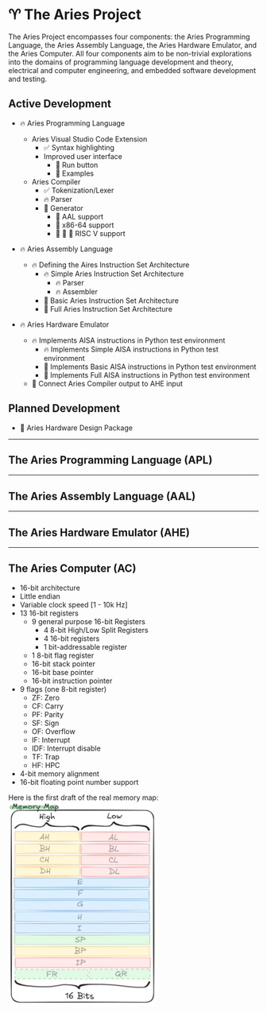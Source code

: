 # ♈ The Aries Project

The Aries Project encompasses four components: the Aries Programming Language, the Aries Assembly Language, the Aries Hardware Emulator, and the Aries Computer. All four components aim to be non-trivial explorations into the domains of programming language development and theory, electrical and computer engineering, and embedded software development and testing.

## Active Development
- :fire: Aries Programming Language
    - Aries Visual Studio Code Extension
        - :white_check_mark: Syntax highlighting
        - Improved user interface
            - :ice_cube: Run button
            - :ice_cube: Examples
    - Aries Compiler
        - :white_check_mark: Tokenization/Lexer
        - :fire: Parser
        - :ice_cube: Generator
            - :ice_cube: AAL support
            - :ice_cube: x86-64 support
            - :ice_cube: :ice_cube: :ice_cube: RISC V support

- :fire: Aries Assembly Language
    - :fire: Defining the Aires Instruction Set Architecture
        - :fire: Simple Aries Instruction Set Architecture
            - :fire: Parser
            - :fire: Assembler
        - :ice_cube: Basic Aries Instruction Set Architecture
        - :ice_cube: Full Aries Instruction Set Architecture

- :fire: Aries Hardware Emulator
    - :fire: Implements AISA instructions in Python test environment
        - :fire: Implements Simple AISA instructions in Python test environment
        - :ice_cube: Implements Basic AISA instructions in Python test environment
        - :ice_cube: Implements Full AISA instructions in Python test environment
    - :ice_cube: Connect Aries Compiler output to AHE input

## Planned Development

- :ice_cube: Aries Hardware Design Package

---

## The Aries Programming Language (APL)


---
## The Aries Assembly Language (AAL)


---
## The Aries Hardware Emulator (AHE)


---
## The Aries Computer (AC)
* 16-bit architecture
* Little endian
* Variable clock speed [1 - 10k Hz]
* 13 16-bit registers
    - 9 general purpose 16-bit Registers
        + 4 8-bit High/Low Split Registers
        + 4 16-bit registers
        + 1 bit-addressable register
    - 1 8-bit flag register
    - 16-bit stack pointer
    - 16-bit base pointer
    - 16-bit instruction pointer
* 9 flags (one 8-bit register)
    - ZF: Zero 
    - CF: Carry
    - PF: Parity
    - SF: Sign
    - OF: Overflow
    - IF: Interrupt
    - IDF: Interrupt disable
    - TF: Trap
    - HF: HPC
* 4-bit memory alignment
* 16-bit floating point number support

Here is the first draft of the real memory map:
<img src="https://github.com/OrionCummings/Aries/blob/main/Resources/GitHub/memory-map.PNG?raw=true" alt="The memory layout of the Aries CPU" width="300"/>